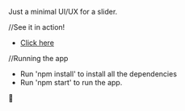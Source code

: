 
Just a minimal UI/UX for a slider.

//See it in action!

- [Click here](https://sid-slider-ux.netlify.app/)

//Running the app

- Run 'npm install' to install all the dependencies 
- Run 'npm start' to run the app.

🍻
